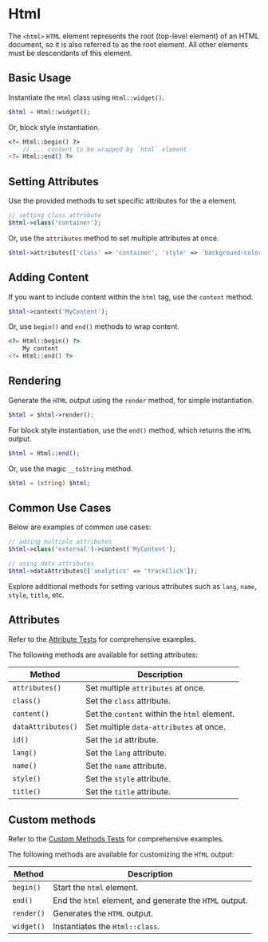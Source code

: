 # Html

The `<html>` `HTML` element represents the root (top-level element) of an HTML document, so it is also referred to as
the root element. All other elements must be descendants of this element.

## Basic Usage

Instantiate the `Html` class using `Html::widget()`.

```php
$html = Html::widget();
```

Or, block style instantiation.

```php
<?= Html::begin() ?>
    // ... content to be wrapped by `html` element
<?= Html::end() ?>
```

## Setting Attributes

Use the provided methods to set specific attributes for the a element.

```php
// setting class attribute
$html->class('container');
```

Or, use the `attributes` method to set multiple attributes at once.

```php
$html->attributes(['class' => 'container', 'style' => 'background-color: #eee;']);
```

## Adding Content

If you want to include content within the `html` tag, use the `content` method.

```php
$html->content('MyContent');
```

Or, use `begin()` and `end()` methods to wrap content.

```php
<?= Html::begin() ?>
    My content
<?= Html::end() ?>
```

## Rendering

Generate the `HTML` output using the `render` method, for simple instantiation. 

```php
$html = $html->render();
```

For block style instantiation, use the `end()` method, which returns the `HTML` output.

```php
$html = Html::end();
```

Or, use the magic `__toString` method.

```php
$html = (string) $html;
```

## Common Use Cases

Below are examples of common use cases:

```php
// adding multiple attributes
$html->class('external')->content('MyContent');

// using data attributes
$html->dataAttributes(['analytics' => 'trackClick']);
```

Explore additional methods for setting various attributes such as `lang`, `name`, `style`, `title`, etc.

## Attributes

Refer to the [Attribute Tests](https://github.com/php-forge/html/blob/main/tests/Layout/Html/AttributeTest.php) for
comprehensive examples.

The following methods are available for setting attributes:

| Method            | Description                                                                                      |
| ----------------- | ------------------------------------------------------------------------------------------------ |
| `attributes()`    | Set multiple `attributes` at once.                                                               |
| `class()`         | Set the `class` attribute.                                                                       |
| `content()`       | Set the `content` within the `html` element.                                                     |
| `dataAttributes()`| Set multiple `data-attributes` at once.                                                          |
| `id()`            | Set the `id` attribute.                                                                          |
| `lang()`          | Set the `lang` attribute.                                                                        |
| `name()`          | Set the `name` attribute.                                                                        |
| `style()`         | Set the `style` attribute.                                                                       |
| `title()`         | Set the `title` attribute.                                                                       |

## Custom methods

Refer to the [Custom Methods Tests](https://github.com/php-forge/html/blob/main/tests/Layout/Html/CustomMethodTest.php)
for comprehensive examples.

The following methods are available for customizing the `HTML` output:

| Method    | Description                                                                                              |
| --------- | -------------------------------------------------------------------------------------------------------- |
| `begin() `| Start the `html` element.                                                                                |
| `end()`   | End the `html` element, and generate the `HTML` output.                                                  |
| `render()`| Generates the `HTML` output.                                                                             |
| `widget()`| Instantiates the `Html::class`.                                                                          |
